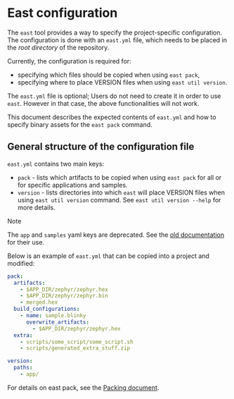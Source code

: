 # East configuration

The `east` tool provides a way to specify the project-specific configuration. The configuration is
done with an `east.yml` file, which needs to be placed in the _root directory_ of the repository.

Currently, the configuration is required for:

- specifying which files should be copied when using `east pack`,
- specifying where to place VERSION files when using `east util version`.

The `east.yml` file is optional; Users do not need to create it in order to use `east`. However in
that case, the above functionalities will not work.

This document describes the expected contents of `east.yml` and how to specify binary assets for the
`east pack` command.

## General structure of the configuration file

`east.yml` contains two main keys:

- `pack` - lists which artifacts to be copied when using `east pack` for all or for specific
  applications and samples.
- `version` - lists directories into which `east` will place VERSION files when using
  `east util version` command. See `east util version --help` for more details.

<!-- prettier-ignore -->
> [!NOTE]
> The `app` and `samples` yaml keys are deprecated.
> See the [old documentation](configuration_old.md) for their use.

Below is an example of `east.yml` that can be copied into a project and modified:

```yaml
pack:
  artifacts:
    - $APP_DIR/zephyr/zephyr.hex
    - $APP_DIR/zephyr/zephyr.bin
    - merged.hex
  build_configurations:
    - name: sample.blinky
      overwrite_artifacts:
        - $APP_DIR/zephyr/zephyr.hex
  extra:
    - scripts/some_script/some_script.sh
    - scripts/generated_extra_stuff.zip

version:
  paths:
    - app/
```

For details on east pack, see the [Packing document](./pack.md).
